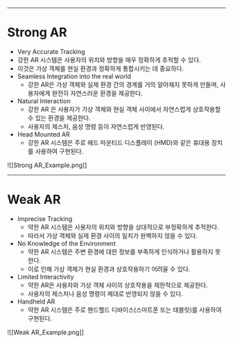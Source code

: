 
---
# Strong AR

-  Very Accurate Tracking
  - 강한 AR 시스템은 사용자의 위치와 방향을 매우 정확하게 추적할 수 있다.
  - 이것은 가상 객체를 현실 환경과 정확하게 통합시키는 데 중요하다.
- Seamless Integration into the real world
  - 강한 AR은 가상 객체와 실제 환경 간의 경계를 거의 알아채지 못하게 만들며, 사용자에게 완전히 자연스러운 환경을 제공한다.
- Natural Interaction
  - 강한 AR 은 사용자가 가상 객체와 현실 객체 사이에서 자연스럽게 상호작용할 수 있는 환경을 제공한다.
  - 사용자의 제스처, 음성 명령 등이 자연스럽게 반영된다.
- Head Mounted AR
  - 강한 AR 시스템은 주로 헤드 마운티드 디스플레이 (HMD)와 같은 휴대용 장치를 사용하여 구현된다.

![[Strong AR_Example.png]]

---
# Weak AR

- Imprecise Tracking
  - 약한 AR 시스템은 사용자의 위치와 방향을 상대적으로 부정확하게 추적한다.
  - 따라서 가상 객체와 실제 환경 사이의 일치가 완벽하지 않을 수 있다.
- No Knowledge of the Environment
  - 약한 AR 시스템은 주변 환경에 대한 정보를 부족하게 인식하거나 활용하지 못한다.
  - 이로 인해 가상 객체가 현실 환경과 상호작용하기 어려울 수 있다.
- Limited Interactivity
  - 약한 AR은 사용자와 가상 객체 사이의 상호작용을 제한적으로 제공한다.
  - 사용자의 제스처나 음성 명령이 제대로 반영되지 않을 수 있다.
- Handheld AR
  - 약한 AR 시스템은 주로 핸드헬드 디바이스(스마트폰 또는 태블릿)를 사용하여 구현된다.

![[Weak AR_Example.png]]